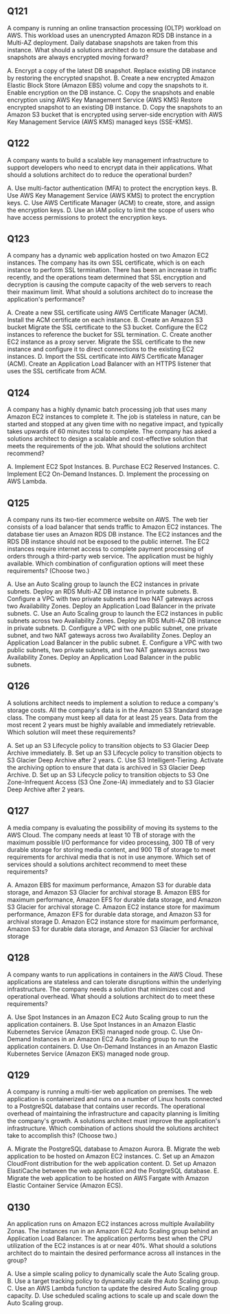 ## Q121
A company is running an online transaction processing (OLTP) workload on AWS. This workload uses an unencrypted Amazon RDS DB instance in a Multi-AZ deployment. Daily database snapshots are taken from this instance.
What should a solutions architect do to ensure the database and snapshots are always encrypted moving forward?

A. Encrypt a copy of the latest DB snapshot. Replace existing DB instance by restoring the encrypted snapshot.
B. Create a new encrypted Amazon Elastic Block Store (Amazon EBS) volume and copy the snapshots to it. Enable encryption on the DB instance.
C. Copy the snapshots and enable encryption using AWS Key Management Service (AWS KMS) Restore encrypted snapshot to an existing DB instance.
D. Copy the snapshots to an Amazon S3 bucket that is encrypted using server-side encryption with AWS Key Management Service (AWS KMS) managed keys (SSE-KMS).

## Q122
A company wants to build a scalable key management infrastructure to support developers who need to encrypt data in their applications.
What should a solutions architect do to reduce the operational burden?

A. Use multi-factor authentication (MFA) to protect the encryption keys.
B. Use AWS Key Management Service (AWS KMS) to protect the encryption keys.
C. Use AWS Certificate Manager (ACM) to create, store, and assign the encryption keys.
D. Use an IAM policy to limit the scope of users who have access permissions to protect the encryption keys.

## Q123
A company has a dynamic web application hosted on two Amazon EC2 instances. The company has its own SSL certificate, which is on each instance to perform SSL termination.
There has been an increase in traffic recently, and the operations team determined that SSL encryption and decryption is causing the compute capacity of the web servers to reach their maximum limit.
What should a solutions architect do to increase the application's performance?

A. Create a new SSL certificate using AWS Certificate Manager (ACM). Install the ACM certificate on each instance.
B. Create an Amazon S3 bucket Migrate the SSL certificate to the S3 bucket. Configure the EC2 instances to reference the bucket for SSL termination.
C. Create another EC2 instance as a proxy server. Migrate the SSL certificate to the new instance and configure it to direct connections to the existing EC2 instances.
D. Import the SSL certificate into AWS Certificate Manager (ACM). Create an Application Load Balancer with an HTTPS listener that uses the SSL certificate from ACM.

## Q124
A company has a highly dynamic batch processing job that uses many Amazon EC2 instances to complete it. The job is stateless in nature, can be started and stopped at any given time with no negative impact, and typically takes upwards of 60 minutes total to complete. The company has asked a solutions architect to design a scalable and cost-effective solution that meets the requirements of the job.
What should the solutions architect recommend?

A. Implement EC2 Spot Instances.
B. Purchase EC2 Reserved Instances.
C. Implement EC2 On-Demand Instances.
D. Implement the processing on AWS Lambda.

## Q125
A company runs its two-tier ecommerce website on AWS. The web tier consists of a load balancer that sends traffic to Amazon EC2 instances. The database tier uses an Amazon RDS DB instance. The EC2 instances and the RDS DB instance should not be exposed to the public internet. The EC2 instances require internet access to complete payment processing of orders through a third-party web service. The application must be highly available.
Which combination of configuration options will meet these requirements? (Choose two.)

A. Use an Auto Scaling group to launch the EC2 instances in private subnets. Deploy an RDS Multi-AZ DB instance in private subnets.
B. Configure a VPC with two private subnets and two NAT gateways across two Availability Zones. Deploy an Application Load Balancer in the private subnets.
C. Use an Auto Scaling group to launch the EC2 instances in public subnets across two Availability Zones. Deploy an RDS Multi-AZ DB instance in private subnets.
D. Configure a VPC with one public subnet, one private subnet, and two NAT gateways across two Availability Zones. Deploy an Application Load Balancer in the public subnet.
E. Configure a VPC with two public subnets, two private subnets, and two NAT gateways across two Availability Zones. Deploy an Application Load Balancer in the public subnets.

## Q126
A solutions architect needs to implement a solution to reduce a company's storage costs. All the company's data is in the Amazon S3 Standard storage class. The company must keep all data for at least 25 years. Data from the most recent 2 years must be highly available and immediately retrievable.
Which solution will meet these requirements?

A. Set up an S3 Lifecycle policy to transition objects to S3 Glacier Deep Archive immediately.
B. Set up an S3 Lifecycle policy to transition objects to S3 Glacier Deep Archive after 2 years.
C. Use S3 Intelligent-Tiering. Activate the archiving option to ensure that data is archived in S3 Glacier Deep Archive.
D. Set up an S3 Lifecycle policy to transition objects to S3 One Zone-Infrequent Access (S3 One Zone-IA) immediately and to S3 Glacier Deep Archive after 2 years.

## Q127
A media company is evaluating the possibility of moving its systems to the AWS Cloud. The company needs at least 10 TB of storage with the maximum possible I/O performance for video processing, 300 TB of very durable storage for storing media content, and 900 TB of storage to meet requirements for archival media that is not in use anymore.
Which set of services should a solutions architect recommend to meet these requirements?

A. Amazon EBS for maximum performance, Amazon S3 for durable data storage, and Amazon S3 Glacier for archival storage
B. Amazon EBS for maximum performance, Amazon EFS for durable data storage, and Amazon S3 Glacier for archival storage
C. Amazon EC2 instance store for maximum performance, Amazon EFS for durable data storage, and Amazon S3 for archival storage
D. Amazon EC2 instance store for maximum performance, Amazon S3 for durable data storage, and Amazon S3 Glacier for archival storage

## Q128
A company wants to run applications in containers in the AWS Cloud. These applications are stateless and can tolerate disruptions within the underlying infrastructure. The company needs a solution that minimizes cost and operational overhead.
What should a solutions architect do to meet these requirements?

A. Use Spot Instances in an Amazon EC2 Auto Scaling group to run the application containers.
B. Use Spot Instances in an Amazon Elastic Kubernetes Service (Amazon EKS) managed node group.
C. Use On-Demand Instances in an Amazon EC2 Auto Scaling group to run the application containers.
D. Use On-Demand Instances in an Amazon Elastic Kubernetes Service (Amazon EKS) managed node group.

## Q129
A company is running a multi-tier web application on premises. The web application is containerized and runs on a number of Linux hosts connected to a PostgreSQL database that contains user records. The operational overhead of maintaining the infrastructure and capacity planning is limiting the company's growth. A solutions architect must improve the application's infrastructure.
Which combination of actions should the solutions architect take to accomplish this? (Choose two.)

A. Migrate the PostgreSQL database to Amazon Aurora.
B. Migrate the web application to be hosted on Amazon EC2 instances.
C. Set up an Amazon CloudFront distribution for the web application content.
D. Set up Amazon ElastiCache between the web application and the PostgreSQL database.
E. Migrate the web application to be hosted on AWS Fargate with Amazon Elastic Container Service (Amazon ECS).

## Q130

An application runs on Amazon EC2 instances across multiple Availability Zonas. The instances run in an Amazon EC2 Auto Scaling group behind an Application Load Balancer. The application performs best when the CPU utilization of the EC2 instances is at or near 40%.
What should a solutions architect do to maintain the desired performance across all instances in the group?

A. Use a simple scaling policy to dynamically scale the Auto Scaling group.
B. Use a target tracking policy to dynamically scale the Auto Scaling group.
C. Use an AWS Lambda function ta update the desired Auto Scaling group capacity.
D. Use scheduled scaling actions to scale up and scale down the Auto Scaling group.

